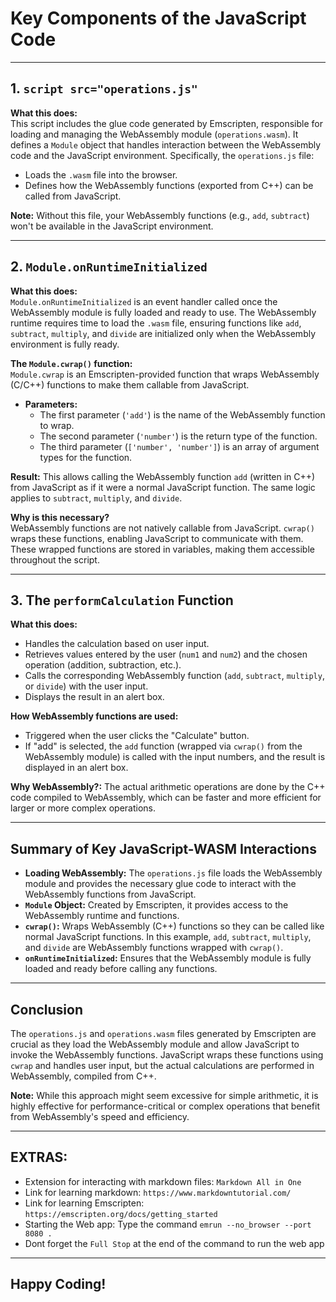 # **Key Components of the JavaScript Code**

---

## **1. `script src="operations.js"`**

**What this does:**  
This script includes the glue code generated by Emscripten, responsible for loading and managing the WebAssembly module (`operations.wasm`). It defines a `Module` object that handles interaction between the WebAssembly code and the JavaScript environment. Specifically, the `operations.js` file:
- Loads the `.wasm` file into the browser.
- Defines how the WebAssembly functions (exported from C++) can be called from JavaScript.

**Note:** Without this file, your WebAssembly functions (e.g., `add`, `subtract`) won't be available in the JavaScript environment.

---

## **2. `Module.onRuntimeInitialized`**

**What this does:**  
`Module.onRuntimeInitialized` is an event handler called once the WebAssembly module is fully loaded and ready to use. The WebAssembly runtime requires time to load the `.wasm` file, ensuring functions like `add`, `subtract`, `multiply`, and `divide` are initialized only when the WebAssembly environment is fully ready.

**The `Module.cwrap()` function:**  
`Module.cwrap` is an Emscripten-provided function that wraps WebAssembly (C/C++) functions to make them callable from JavaScript.

- **Parameters:**
  - The first parameter (`'add'`) is the name of the WebAssembly function to wrap.
  - The second parameter (`'number'`) is the return type of the function.
  - The third parameter (`['number', 'number']`) is an array of argument types for the function.

**Result:** This allows calling the WebAssembly function `add` (written in C++) from JavaScript as if it were a normal JavaScript function. The same logic applies to `subtract`, `multiply`, and `divide`.

**Why is this necessary?**  
WebAssembly functions are not natively callable from JavaScript. `cwrap()` wraps these functions, enabling JavaScript to communicate with them. These wrapped functions are stored in variables, making them accessible throughout the script.

---

## **3. The `performCalculation` Function**

**What this does:**  
- Handles the calculation based on user input.
- Retrieves values entered by the user (`num1` and `num2`) and the chosen operation (addition, subtraction, etc.).
- Calls the corresponding WebAssembly function (`add`, `subtract`, `multiply`, or `divide`) with the user input.
- Displays the result in an alert box.

**How WebAssembly functions are used:**
- Triggered when the user clicks the "Calculate" button.
- If "add" is selected, the `add` function (wrapped via `cwrap()` from the WebAssembly module) is called with the input numbers, and the result is displayed in an alert box.

**Why WebAssembly?:** The actual arithmetic operations are done by the C++ code compiled to WebAssembly, which can be faster and more efficient for larger or more complex operations.

---

## **Summary of Key JavaScript-WASM Interactions**

- **Loading WebAssembly:** The `operations.js` file loads the WebAssembly module and provides the necessary glue code to interact with the WebAssembly functions from JavaScript.
- **`Module` Object:** Created by Emscripten, it provides access to the WebAssembly runtime and functions.
- **`cwrap()`:** Wraps WebAssembly (C++) functions so they can be called like normal JavaScript functions. In this example, `add`, `subtract`, `multiply`, and `divide` are WebAssembly functions wrapped with `cwrap()`.
- **`onRuntimeInitialized`:** Ensures that the WebAssembly module is fully loaded and ready before calling any functions.

---

## **Conclusion**

The `operations.js` and `operations.wasm` files generated by Emscripten are crucial as they load the WebAssembly module and allow JavaScript to invoke the WebAssembly functions. JavaScript wraps these functions using `cwrap` and handles user input, but the actual calculations are performed in WebAssembly, compiled from C++.

**Note:** While this approach might seem excessive for simple arithmetic, it is highly effective for performance-critical or complex operations that benefit from WebAssembly's speed and efficiency.

---

## **EXTRAS:**

- Extension for interacting with markdown files:  `Markdown All in One`
- Link for learning markdown:  `https://www.markdowntutorial.com/`
- Link for learning Emscripten:  `https://emscripten.org/docs/getting_started`
- Starting the Web app: Type the command `emrun --no_browser --port 8080 .`
- Dont forget the `Full Stop` at the end of the command to run the web app

---

## Happy Coding!